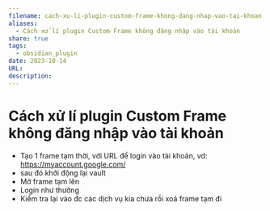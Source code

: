 ```yaml
---
filename: cach-xu-li-plugin-custom-frame-khong-dang-nhap-vao-tai-khoan
aliases:
  - Cách xử lí plugin Custom Frame không đăng nhập vào tài khoản
share: true
tags:
  - obsidian_plugin
date: 2023-10-14
URL: 
description: 
---
```


# Cách xử lí plugin Custom Frame không đăng nhập vào tài khoản
- Tạo 1 frame tạm thời, với URL để login vào tài khoản, vd: https://myaccount.google.com/
- sau đó khởi động lại vault
- Mở frame tạm lên
- Login như thường
- Kiểm tra lại vào đc các dịch vụ kia chưa rồi xoá frame tạm đi